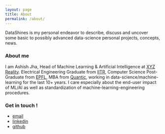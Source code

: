```yaml
---
layout: page
title: About
permalink: /about/
---
```


DataShines is my personal endeavor to describe, discuss and uncover some basic to possibly advanced data-science personal projects, concepts, news.

### About me

I am Ashish Jha, Head of Machine Learning & Artificial Intelligence at [XYZ Reality](https://www.xyzreality.com/). Electrical Engineering Graduate from [IITR](https://www.iitr.ac.in/), Computer Science Post-Graduate from [EPFL](https://www.epfl.ch/index.en.html), MBA from [Quantic](https://quantic.edu/), working in data-science/machine-learning for the last 10+ years. I care especially about the end-user impact of ML/AI as well as standardization of machine-learning-engineering procedures.


### Get in touch !

* [email](mailto:arj7192@gmail.com)  
* [linkedin](https://www.linkedin.com/in/ashishrj)  
* [github](https://github.com/arj7192)
